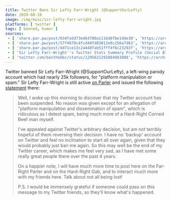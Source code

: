 ```yaml
---
title: Twitter Bans Sir Lefty Farr-Wright (@SupportOurLefty)
date: 2020-08-18
image: /img/misc/sir-lefty-farr-wright.jpg
platforms: [ twitter ]
tags: [ banned, humor ]
sources:
 - [ 'share.par.pw/post/634fa5d73ed64780a1116d8fbe1d4e30', 'https://archive.is/L5KCX' ]
 - [ 'share.par.pw/post/57f4079c4fcd40fd83013e0c256a7d63', 'https://archive.vn/nxzwV' ]
 - [ 'share.par.pw/post/4d71ce13c2a448fab51fff4f6c23293f', 'https://archive.is/DbuHk' ]
 - [ 'Sir Lefty Farr-Wright''s Twitter Stats Summary Profile (Social Blade Twitter Statistics)', 'https://socialblade.com/twitter/user/supportourlefty' ]
 - [ 'twitter.com/banthebbc/status/1295621292884983808', 'https://archive.is/FJM3N' ]
---
```


Twitter banned Sir Lefy Farr-Wright (@SupportOurLefty), a left-wing parody
account which had nearly 25k followers, for "platform manipulation or spam."
Sir Lefty Farr-Wright is still active [on
Parler](https://parler.com/profile/SupportOurLefty) and issued the following
[statement](https://archive.is/L5KCX) there:
> Well, I woke up this morning to discover that my Twitter account has been
> suspended. No reason was given except for an allegation of "platform
> manipulation and dissemination of spam", which is ridiculous as I detest
> spam, being much more of a Hard-Right Corned Beef man myself.
>
> I've appealed against Twitter's arbitrary decision, but am not terribly
> hopeful of them reversing their decision. I have no 'backup' account on
> Twitter and feel no inclination to start all over again, given that they
> would probably just ban me again. So this may well be the end of my Twitter
> career, which makes me feel very sad, as I have met some really great people
> there over the past 4 years.
>
> On a happier note, I will have much more time to post here on the Far-Right
> Parler and on the Hard-Right Gab, and to interact much more with my friends
> here. Talk about not all being lost!
>
> P.S. I would be immensely grateful if someone could pass on this message to
> my Twitter friends, so they'll know what's happened.

